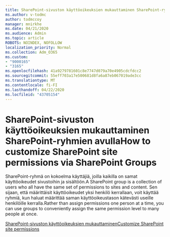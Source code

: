 ```yaml
---
title: SharePoint-sivuston käyttöoikeuksien mukauttaminen SharePoint-ryhmien avulla
ms.author: v-todmc
author: todmccoy
manager: mnirkhe
ms.date: 04/21/2020
ms.audience: Admin
ms.topic: article
ROBOTS: NOINDEX, NOFOLLOW
localization_priority: Normal
ms.collection: Adm_O365
ms.custom:
- "9000165"
- "3165"
ms.openlocfilehash: 41a9279781601c8e7747d079a70e4905cdcfdcc2
ms.sourcegitcommit: 55eff703a17e500681d8fa6a87eb067019ade3cc
ms.translationtype: MT
ms.contentlocale: fi-FI
ms.lasthandoff: 04/22/2020
ms.locfileid: "43705154"
---
```

# <a name="how-to-customize-sharepoint-site-permissions-via-sharepoint-groups"></a><span data-ttu-id="a5472-102">SharePoint-sivuston käyttöoikeuksien mukauttaminen SharePoint-ryhmien avulla</span><span class="sxs-lookup"><span data-stu-id="a5472-102">How to customize SharePoint site permissions via SharePoint Groups</span></span> 

<span data-ttu-id="a5472-103">SharePoint-ryhmä on kokoelma käyttäjiä, joilla kaikilla on samat käyttöoikeudet sivustoihin ja sisältöön.</span><span class="sxs-lookup"><span data-stu-id="a5472-103">A SharePoint group is a collection of users who all have the same set of permissions to sites and content.</span></span> <span data-ttu-id="a5472-104">Sen sijaan, että määrittäisit käyttöoikeudet yksi henkilö kerrallaan, voit käyttää ryhmiä, kun haluat määrittää saman käyttöoikeustason kätevästi useille henkilöille kerralla.</span><span class="sxs-lookup"><span data-stu-id="a5472-104">Rather than assign permissions one person at a time, you can use groups to conveniently assign the same permission level to many people at once.</span></span>

[<span data-ttu-id="a5472-105">SharePoint-sivuston käyttöoikeuksien mukauttaminen</span><span class="sxs-lookup"><span data-stu-id="a5472-105">Customize SharePoint site permissions</span></span>](https://docs.microsoft.com/sharepoint/customize-sharepoint-site-permissions)